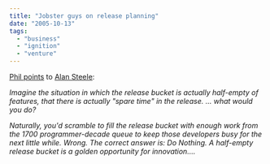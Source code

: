 ```yaml
---
title: "Jobster guys on release planning"
date: "2005-10-13"
tags: 
  - "business"
  - "ignition"
  - "venture"
---
```


[Phil points](http://thebogles.com/blog/2005/10/alan-steele-on-priorities-idleness-and-innovation/) to [Alan Steele](http://www.drizzle.com/~asteele/2005/10/priorities-idleness-and-innovation.html):

_Imagine the situation in which the release bucket is actually half-empty of features, that there is actually "spare time" in the release. … what would you do?_

_Naturally, you'd scramble to fill the release bucket with enough work from the 1700 programmer-decade queue to keep those developers busy for the next little while. Wrong. The correct answer is: Do Nothing. A half-empty release bucket is a golden opportunity for innovation…._

